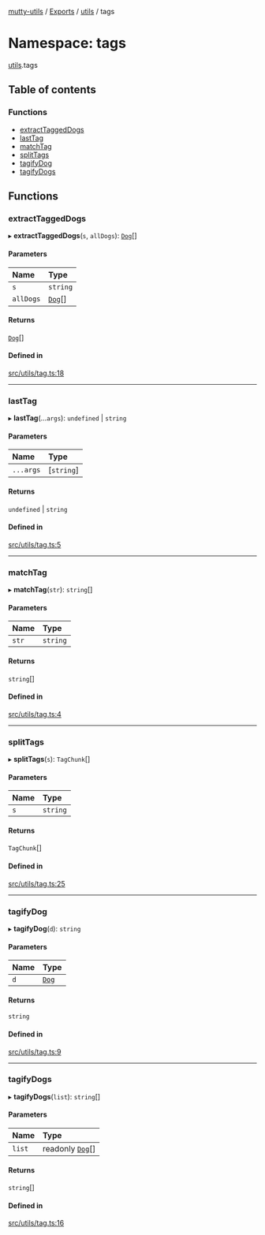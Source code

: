 [mutty-utils](../README.md) / [Exports](../modules.md) / [utils](utils.md) / tags

# Namespace: tags

[utils](utils.md).tags

## Table of contents

### Functions

- [extractTaggedDogs](utils.tags.md#extracttaggeddogs)
- [lastTag](utils.tags.md#lasttag)
- [matchTag](utils.tags.md#matchtag)
- [splitTags](utils.tags.md#splittags)
- [tagifyDog](utils.tags.md#tagifydog)
- [tagifyDogs](utils.tags.md#tagifydogs)

## Functions

### extractTaggedDogs

▸ **extractTaggedDogs**(`s`, `allDogs`): [`Dog`](../interfaces/Dog.md)[]

#### Parameters

| Name | Type |
| :------ | :------ |
| `s` | `string` |
| `allDogs` | [`Dog`](../interfaces/Dog.md)[] |

#### Returns

[`Dog`](../interfaces/Dog.md)[]

#### Defined in

[src/utils/tag.ts:18](https://github.com/jonlaing/mutty-utils/blob/d7d0eb8/src/utils/tag.ts#L18)

___

### lastTag

▸ **lastTag**(...`args`): `undefined` \| `string`

#### Parameters

| Name | Type |
| :------ | :------ |
| `...args` | [`string`] |

#### Returns

`undefined` \| `string`

#### Defined in

[src/utils/tag.ts:5](https://github.com/jonlaing/mutty-utils/blob/d7d0eb8/src/utils/tag.ts#L5)

___

### matchTag

▸ **matchTag**(`str`): `string`[]

#### Parameters

| Name | Type |
| :------ | :------ |
| `str` | `string` |

#### Returns

`string`[]

#### Defined in

[src/utils/tag.ts:4](https://github.com/jonlaing/mutty-utils/blob/d7d0eb8/src/utils/tag.ts#L4)

___

### splitTags

▸ **splitTags**(`s`): `TagChunk`[]

#### Parameters

| Name | Type |
| :------ | :------ |
| `s` | `string` |

#### Returns

`TagChunk`[]

#### Defined in

[src/utils/tag.ts:25](https://github.com/jonlaing/mutty-utils/blob/d7d0eb8/src/utils/tag.ts#L25)

___

### tagifyDog

▸ **tagifyDog**(`d`): `string`

#### Parameters

| Name | Type |
| :------ | :------ |
| `d` | [`Dog`](../interfaces/Dog.md) |

#### Returns

`string`

#### Defined in

[src/utils/tag.ts:9](https://github.com/jonlaing/mutty-utils/blob/d7d0eb8/src/utils/tag.ts#L9)

___

### tagifyDogs

▸ **tagifyDogs**(`list`): `string`[]

#### Parameters

| Name | Type |
| :------ | :------ |
| `list` | readonly [`Dog`](../interfaces/Dog.md)[] |

#### Returns

`string`[]

#### Defined in

[src/utils/tag.ts:16](https://github.com/jonlaing/mutty-utils/blob/d7d0eb8/src/utils/tag.ts#L16)
